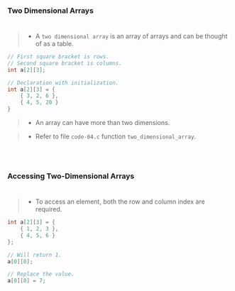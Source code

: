 ### Two Dimensional Arrays
#

> - A `two dimensional array` is an array of arrays and can be thought of
    as a table.

```c
// First square bracket is rows.
// Second square bracket is columns.
int a[2][3];
```

```c
// Declaration with initialization.
int a[2][3] = {
    { 3, 2, 6 },
    { 4, 5, 20 }
}
```

> - An array can have more than two dimensions.

> - Refer to file `code-04.c` function `two_dimensional_array`.

<br />
<br />



### Accessing Two-Dimensional Arrays
#

> - To access an element, both the row and column index are required.

```c
int a[2][3] = {
    { 1, 2, 3 },
    { 4, 5, 6 }
};

// Will return 1.
a[0][0];

// Replace the value.
a[0][0] = 7;
```
